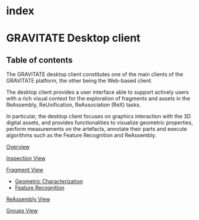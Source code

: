 # index

# GRAVITATE Desktop client

## Table of contents

The GRAVITATE desktop client constitutes one of the main clients of the
GRAVITATE platform, the other being the Web-based client.

The desktop client provides a user interface able to support actively
users with a rich visual context for the exploration of fragments and
assets in the ReAssembly, ReUnification, ReAssociation (ReX) tasks.

In particular, the desktop client focuses on graphics interaction with
the 3D digital assets, and provides functionalities to visualize
geometric properties, perform measurements on the artefacts, annotate
their parts and execute algorithms such as the Feature Recognition and
ReAssembly.

[Overview](overview.md)

[Inspection View](inspection.md)

[Fragment View](fragment.md)

-   [Geometric Characterization](geometric-characterization.md)
-   [Feature Recognition](feature-recognition.md)

[ReAssembly View](reassembly.md)

[Groups View](groups.md)
